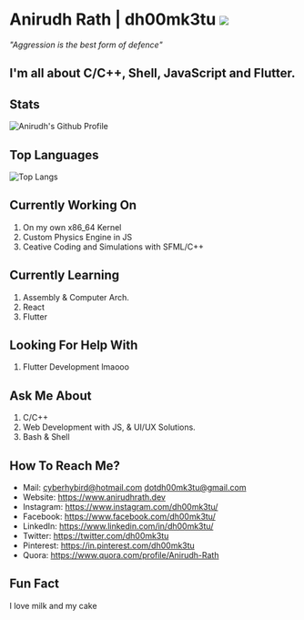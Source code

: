 # Anirudh Rath | dh00mk3tu <a href="https:anirudhrath.tech"> <img src="https://komarev.com/ghpvc/?username=dh00mk3tu&color=green"></a>
_"Aggression is the best form of defence"_   

## I'm all about C/C++, Shell, JavaScript and Flutter.


##  Stats
![Anirudh's Github Profile](https://github-readme-stats.vercel.app/api?username=dh00mk3tu&show_icons=true&hide_border=true&count_private=true&theme=radical) 

##  Top Languages
![Top Langs](https://github-readme-stats.vercel.app/api/top-langs/?username=dh00mk3tu)
     
##  Currently Working On 
  1. On my own x86_64 Kernel 
  2. Custom Physics Engine in JS
  3. Ceative Coding and Simulations with SFML/C++  
  
##  Currently Learning 
  1. Assembly & Computer Arch. 
  2. React
  3. Flutter
  
##  Looking For Help With 
  1. Flutter Development lmaooo
  
##  Ask Me About 
  1. C/C++
  2. Web Development with JS, & UI/UX Solutions.
  3. Bash & Shell 
  

     
##  How To Reach Me?
  - Mail: cyberhybird@hotmail.com
           dotdh00mk3tu@gmail.com
  -  Website: <https://www.anirudhrath.dev>
  -  Instagram: <https://www.instagram.com/dh00mk3tu/>
  -  Facebook: <https://www.facebook.com/dh00mk3tu/>
  -  LinkedIn: <https://www.linkedin.com/in/dh00mk3tu/>
  -  Twitter: <https://twitter.com/dh00mk3tu>
  -  Pinterest: <https://in.pinterest.com/dh00mk3tu>
  -  Quora: <https://www.quora.com/profile/Anirudh-Rath>
  
     
##  Fun Fact
   I love milk and my cake




